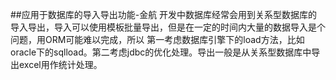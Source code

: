 ##应用于数据库的导入导出功能-金航
开发中数据库经常会用到关系型数据库的导入导出，导入可以使用模板批量导出，但是在一定的时间内大量的数据导入是个问题，用ORM可能难以完成，所以
第一考虑数据库引擎下的load方法，比如oracle下的sqlload。第二考虑jdbc的优化处理。导出一般是从关系型数据库中导出excel用作统计处理。

